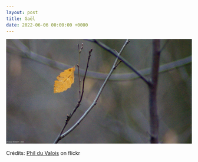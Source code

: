 ```yaml
---
layout: post
title: Gaël
date: 2022-06-06 00:00:00 +0000
---
```


![Gaël](/images/2022-06-06.jpg)

Crédits: [Phil du Valois](https://www.flickr.com/people/37149125@N04/) on flickr
